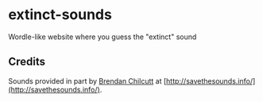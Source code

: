 # extinct-sounds
Wordle-like website where you guess the "extinct" sound


## Credits

Sounds provided in part by [Brendan Chilcutt](kidpeleus99@aol.com) at [http://savethesounds.info/](http://savethesounds.info/).